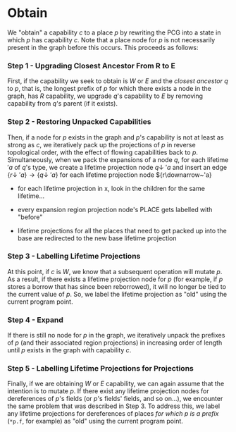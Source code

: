 # Obtain

We "obtain" a capability $c$ to a place $p$ by rewriting the PCG into a state in which $p$ has capability $c$.
Note that a place node for $p$ is not necessarily present in the graph before this occurs.
This proceeds as follows:

### Step 1 - Upgrading Closest Ancestor From R to E
First, if the capability we seek to obtain is $W$ or $E$ and the *closest ancestor* $q$ to $p$, that is, the longest prefix of $p$ for which there exists a node in the graph, has $R$ capability, we upgrade $q$'s capability to $E$ by removing capability from $q$'s parent (if it exists).

### Step 2 - Restoring Unpacked Capabilities
Then, if a node for $p$ exists in the graph and $p$'s capability is not at least as strong as $c$, we iteratively pack up the projections of $p$ in reverse topological order, with the effect of flowing capabilities back to $p$.
Simultaneously, when we pack the expansions of a node $q$, for each lifetime $'a$ of $q$'s type, we create a lifetime projection node $q\downarrow~'a$ and insert an edge $\{r\downarrow~'a\} \rightarrow \{q\downarrow~'a\}$ for each lifetime projection node $\{r\downarrow~'a\}

- for each lifetime projection in x, look in the children for the same lifetime...

- every expansion region projection node's PLACE gets labelled with "before"
- lifetime projections for all the places that need to get packed up into the base are redirected to the new base lifetime projection

### Step 3 - Labelling Lifetime Projections
At this point, if $c$ is $W$, we know that a subsequent operation will mutate $p$.
As a result, if there exists a lifetime projection node for $p$ (for example, if $p$ stores a borrow that has since been reborrowed), it will no longer be tied to the current value of $p$.
So, we label the lifetime projection as "old" using the current program point.

### Step 4 - Expand
If there is still no node for $p$ in the graph, we iteratively unpack the prefixes of $p$ (and their associated region projections) in increasing order of length until $p$ exists in the graph with capability $c$.

### Step 5 - Labelling Lifetime Projections for Projections
Finally, if we are obtaining $W$ or $E$ capability, we can again assume that the intention is to mutate $p$.
If there exist any lifetime projection nodes for dereferences of $p$'s fields (or $p$'s fields' fields, and so on...), we encounter the same problem that was described in Step 3.
To address this, we label any lifetime projections for dereferences of places *for which $p$ is a prefix* (`*p.f`, for example) as "old" using the current program point.
